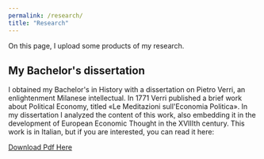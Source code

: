 ```yaml
---
permalink: /research/
title: "Research"
---
```


On this page, I upload some products of my research.

## My Bachelor's dissertation

I obtained my Bachelor's in History with a dissertation on Pietro Verri, an enlightenment Milanese intellectual. In 1771 Verri published a brief work about Political Economy, titled «Le Meditazioni sull'Economia Politica». In my dissertation I analyzed the content of this work, also embedding it in the development of European Economic Thought in the XVIIIth century. This work is in Italian, but if you are interested, you can read it here:

[Download Pdf Here](files/TesiTriennale2016.pdf)
